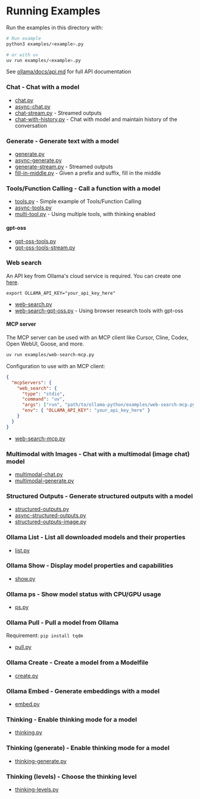 # Running Examples

Run the examples in this directory with:

```sh
# Run example
python3 examples/<example>.py

# or with uv
uv run examples/<example>.py
```

See [ollama/docs/api.md](https://github.com/ollama/ollama/blob/main/docs/api.md) for full API documentation

### Chat - Chat with a model

- [chat.py](chat.py)
- [async-chat.py](async-chat.py)
- [chat-stream.py](chat-stream.py) - Streamed outputs
- [chat-with-history.py](chat-with-history.py) - Chat with model and maintain history of the conversation

### Generate - Generate text with a model

- [generate.py](generate.py)
- [async-generate.py](async-generate.py)
- [generate-stream.py](generate-stream.py) - Streamed outputs
- [fill-in-middle.py](fill-in-middle.py) - Given a prefix and suffix, fill in the middle

### Tools/Function Calling - Call a function with a model

- [tools.py](tools.py) - Simple example of Tools/Function Calling
- [async-tools.py](async-tools.py)
- [multi-tool.py](multi-tool.py) - Using multiple tools, with thinking enabled

#### gpt-oss

- [gpt-oss-tools.py](gpt-oss-tools.py)
- [gpt-oss-tools-stream.py](gpt-oss-tools-stream.py)

### Web search

An API key from Ollama's cloud service is required. You can create one [here](https://ollama.com/settings/keys).

```shell
export OLLAMA_API_KEY="your_api_key_here"
```

- [web-search.py](web-search.py)
- [web-search-gpt-oss.py](web-search-gpt-oss.py) - Using browser research tools with gpt-oss

#### MCP server

The MCP server can be used with an MCP client like Cursor, Cline, Codex, Open WebUI, Goose, and more.

```sh
uv run examples/web-search-mcp.py
```

Configuration to use with an MCP client:

```json
{
  "mcpServers": {
    "web_search": {
      "type": "stdio",
      "command": "uv",
      "args": ["run", "path/to/ollama-python/examples/web-search-mcp.py"],
      "env": { "OLLAMA_API_KEY": "your_api_key_here" }
    }
  }
}
```

- [web-search-mcp.py](web-search-mcp.py)

### Multimodal with Images - Chat with a multimodal (image chat) model

- [multimodal-chat.py](multimodal-chat.py)
- [multimodal-generate.py](multimodal-generate.py)

### Structured Outputs - Generate structured outputs with a model

- [structured-outputs.py](structured-outputs.py)
- [async-structured-outputs.py](async-structured-outputs.py)
- [structured-outputs-image.py](structured-outputs-image.py)

### Ollama List - List all downloaded models and their properties

- [list.py](list.py)

### Ollama Show - Display model properties and capabilities

- [show.py](show.py)

### Ollama ps - Show model status with CPU/GPU usage

- [ps.py](ps.py)

### Ollama Pull - Pull a model from Ollama

Requirement: `pip install tqdm`

- [pull.py](pull.py)

### Ollama Create - Create a model from a Modelfile

- [create.py](create.py)

### Ollama Embed - Generate embeddings with a model

- [embed.py](embed.py)

### Thinking - Enable thinking mode for a model

- [thinking.py](thinking.py)

### Thinking (generate) - Enable thinking mode for a model

- [thinking-generate.py](thinking-generate.py)

### Thinking (levels) - Choose the thinking level

- [thinking-levels.py](thinking-levels.py)
